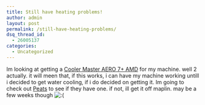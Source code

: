 ```yaml
---
title: Still have heating problems!
author: admin
layout: post
permalink: /still-have-heating-problems/
dsq_thread_id:
  - 26005137
categories:
  - Uncategorized
---
```

Im looking at getting a [Cooler Master AERO 7+ AMD][1] for my machine. well 2 actually. it will meen that, if this works, i can have my machine working untill i decided to get water cooling, if i do decided on getting it. Im going to check out [Peats][2] to see if they have one. if not, ill get it off maplin. may be a few weeks though <img src="http://blog.lotas-smartman.net/wp-includes/images/smilies/icon_sad.gif" alt=":(" class="wp-smiley" />

 [1]: http://godonlyknows.lotas-smartman.net/index.php?q=Cooler+Master+AERO+7%2B+AMD+
 [2]: http://www.peats.ie